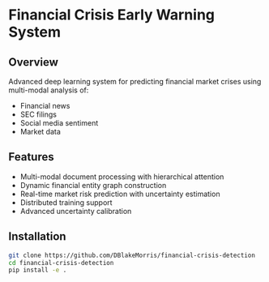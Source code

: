 # Financial Crisis Early Warning System

## Overview
Advanced deep learning system for predicting financial market crises using multi-modal analysis of:
- Financial news
- SEC filings
- Social media sentiment
- Market data

## Features
- Multi-modal document processing with hierarchical attention
- Dynamic financial entity graph construction
- Real-time market risk prediction with uncertainty estimation
- Distributed training support
- Advanced uncertainty calibration

## Installation
```bash
git clone https://github.com/DBlakeMorris/financial-crisis-detection
cd financial-crisis-detection
pip install -e .